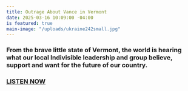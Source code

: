 ```yaml
---
title: Outrage About Vance in Vermont
date: 2025-03-16 10:09:00 -04:00
is featured: true
main-image: "/uploads/ukraine242small.jpg"
---
```


### From the brave little state of Vermont, the world is hearing what our local Indivisible leadership and group believe, support and want for the future of our country.  

### [LISTEN NOW](https://soundcloud.com/pacificanetwork/031225-outrage-about-vance-takes-to-the-street) 